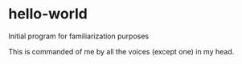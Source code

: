 # hello-world
Initial program for familiarization purposes

This is commanded of me by all the voices (except one) in my head.
